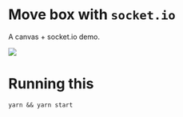 # Move box with `socket.io`

A canvas + socket.io demo.

![](http://boxmover.amoshydra.com/images/screenshot.png)

# Running this
```
yarn && yarn start
```
